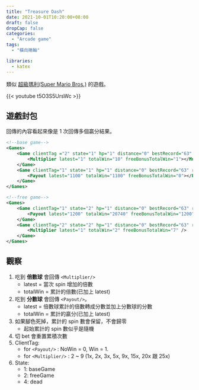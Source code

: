 ```yaml
---
title: "Treasure Dash"
date: 2021-10-01T10:20:00+08:00
draft: false
dropCap: false
categories:
  - "Arcade game"
tags:
  - "橫向捲軸"

libraries:
  - katex
---
```


類似 [超級瑪利(Super Mario Bros.)](https://zh.wikipedia.org/wiki/%E8%B6%85%E7%BA%A7%E9%A9%AC%E5%8A%9B%E6%AC%A7%E5%85%84%E5%BC%9F) 的遊戲。

{{< youtube t5O3S5UrsWc >}}

<!--more-->

## 遊戲封包

回傳的內容看起來像是 1 次回傳多個贏分結果。

```xml
<!--base game-->
<Games>
    <Game clientTag ="2" state="1" hp="1" distance="0" bestRecord="63" requiredPlayAmount="200" cumulativePlayAmount="26" remainingFreePlayAmount="0">
        <Multiplier latest="1" totalWin="10" freeBonusTotalWin="1"></Multiplier>
    </Game>
    <Game clientTag="1" state="1" hp="1" distance="0" bestRecord="63" requiredPlayAmount="200" cumulativePlayAmount="26" remainingFreePlayAmount="0">
        <Payout latest="1100" totalWin="1100" freeBonusTotalWin="0"></Payout>
    </Game>
</Games>

<!--free game-->
<Games>
    <Game clientTag="1" state="2" hp="1" distance="0" bestRecord="63" requiredPlayAmount="200" cumulativePlayAmount="0" remainingFreePlayAmount="5">
        <Payout latest="1200" totalWin="20740" freeBonusTotalWin="1200" />
    </Game>
    <Game clientTag="2" state="2" hp="1" distance="0" bestRecord="63" requiredPlayAmount="200" cumulativePlayAmount="0" remainingFreePlayAmount="4">
        <Multiplier latest="1" totalWin="2" freeBonusTotalWin="7" />
    </Game>
</Games>
```

## 觀察

1. 吃到 **倍數球** 會回傳 `<Multiplier/>`
   - latest = 當次 spin 增加的倍數
   - totalWin = 累計的倍數(已加上 latest)
2. 吃到 **分數球** 會回傳 `<Payout/>`。
   - latest = 倍數球累計的倍數轉成分數並加上分數球的分數
   - totalWin = 累計的贏分(已加上 latest)
3. 如果腳色死掉，累計的 spin 數會保留，不會歸零
   - 起始累計的 spin 數似乎是隨機
4. 切 bet 會重置累積次數
5. ClientTag:
   - for `<Payout/>` : NoWin = 0, Win = 1.
   - for `<Multiplier/>` : 2 ~ 9 (1x, 2x, 3x, 5x, 9x, 15x, 20x 跟 25x)
6. State:
   - 1: baseGame
   - 2: freeGame
   - 4: dead
